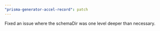 ```yaml
---
"prisma-generator-accel-record": patch
---
```


Fixed an issue where the schemaDir was one level deeper than necessary.
